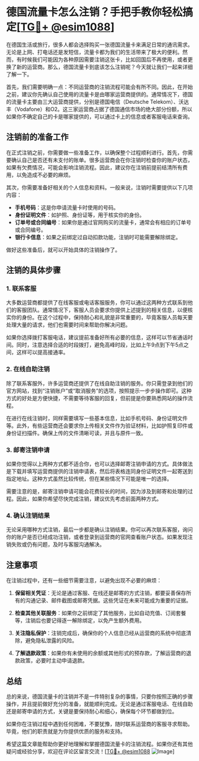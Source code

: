 # 德国流量卡怎么注销？手把手教你轻松搞定[[TG💪+ @esim1088](https://t.me/s/esim1088)]

在德国生活或旅行，很多人都会选择购买一张德国流量卡来满足日常的通讯需求。无论是上网、打电话还是发短信，流量卡都为我们的生活带来了极大的便利。然而，有时候我们可能因为各种原因需要注销这张卡，比如回国后不再使用，或者更换了新的运营商。那么，德国流量卡到底该怎么注销呢？今天就让我们一起来详细了解一下。

首先，我们需要明确一点：不同运营商的注销流程可能会有所不同。因此，在开始之前，建议你先确认自己使用的流量卡是由哪家运营商提供的。通常情况下，德国的流量卡主要由三大运营商提供，分别是德国电信（Deutsche Telekom）、沃达丰（Vodafone）和O2。这三家运营商占据了德国通信市场的绝大部分份额，所以如果你不确定自己的卡是哪家提供的，可以通过卡上的信息或者客服电话来查询。

## 注销前的准备工作

在正式注销之前，你需要做一些准备工作，以确保整个过程顺利进行。首先，你需要确认自己是否还有未支付的账单。很多运营商会在你注销时检查你的账户状态，如果有欠费情况，可能会影响注销流程。因此，建议你在注销前提前结清所有费用，以免造成不必要的麻烦。

其次，你需要准备好相关的个人信息和资料。一般来说，注销时需要提供以下几项内容：
- **手机号码**：这是你申请流量卡时使用的号码。
- **身份证明文件**：如护照、身份证等，用于核实你的身份。
- **订单号或合同编号**：如果你是通过官网购买的流量卡，通常会有相应的订单号或合同编号。
- **银行卡信息**：如果之前绑定过自动扣款功能，注销时可能需要解除绑定。

做好这些准备后，就可以开始具体的注销操作了。

## 注销的具体步骤

### 1. 联系客服

大多数运营商都提供了在线客服或电话客服服务，你可以通过这两种方式联系到他们的客服团队。通常情况下，客服人员会要求你提供上述提到的相关信息，以便核实你的身份。在这个过程中，保持耐心和礼貌是非常重要的，毕竟客服人员每天要处理大量的请求，他们也需要时间来帮助你解决问题。

如果你选择拨打客服电话，建议提前准备好所有必要的信息，这样可以节省通话时间。同时，注意选择合适的时段拨打，避免高峰时段，比如上午9点到下午5点之间，这样可以提高接通率。

### 2. 在线自助注销

除了联系客服外，许多运营商还提供了在线自助注销的服务。你只需登录到他们的官方网站，找到“注销账户”或“取消服务”的选项，按照提示一步步操作即可。这种方式的好处是方便快捷，不需要等待客服的回复，但前提是你要熟悉网站的操作流程。

在进行在线注销时，同样需要填写一些基本信息，比如手机号码、身份证明文件等。此外，有些运营商还会要求你上传相关文件作为验证材料，比如护照复印件或身份证扫描件。确保上传的文件清晰可读，并且与原件一致。

### 3. 邮寄注销申请

如果你觉得以上两种方式都不适合你，也可以选择邮寄注销申请的方式。具体做法是下载并填写运营商提供的注销申请表，然后将表格连同身份证明文件一起寄送到指定地址。这种方式虽然比较传统，但在某些情况下可能是唯一的选择。

需要注意的是，邮寄注销申请可能会花费较长的时间，因为涉及到邮寄和处理的过程。因此，如果你希望尽快完成注销，建议优先考虑前面两种方式。

### 4. 确认注销结果

无论采用哪种方式注销，最后一步都是确认注销结果。你可以再次联系客服，询问你的账户是否已经成功注销，或者登录到运营商的官网查看账户状态。如果发现注销失败或仍有问题，及时与客服沟通解决。

## 注意事项

在注销过程中，还有一些细节需要注意，以避免出现不必要的麻烦：

1. **保留相关凭证**：无论是通过客服、在线还是邮寄的方式注销，都要妥善保存所有的沟通记录、邮件截图或邮寄凭据。这些凭证在未来可能成为重要的证据。

2. **检查其他关联服务**：如果你之前绑定了其他服务，比如自动充值、订阅套餐等，注销后也要记得逐一解除绑定，以免产生额外费用。

3. **关注隐私保护**：注销完成后，确保你的个人信息已经从运营商的系统中彻底清除，避免隐私泄露的风险。

4. **了解退款政策**：如果你有未使用的余额或其他形式的预存款，了解运营商的退款政策，必要时主动申请退款。

## 总结

总的来说，德国流量卡的注销并不是一件特别复杂的事情，只要你按照正确的步骤操作，并且提前做好充分的准备，就能顺利完成。无论是通过客服电话、在线自助还是邮寄申请的方式，关键是要保持耐心和细心，确保每个环节都做到位。

如果你在注销过程中遇到任何困难，不要犹豫，随时联系运营商的客服寻求帮助。毕竟，他们的职责就是为你提供优质的服务和支持。

希望这篇文章能帮助你更好地理解和掌握德国流量卡的注销流程。如果你还有其他疑问或经验分享，欢迎在评论区留言交流！[[TG💪+ @esim1088](https://t.me/s/esim1088) ![Image](https://i.postimg.cc/4NQfJmqS/Snipaste-2025-05-13-00-14-12.png)]